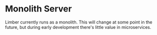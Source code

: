 # Monolith Server

Limber currently runs as a monolith.
This will change at some point in the future,
but during early development there's little value in microservices.

